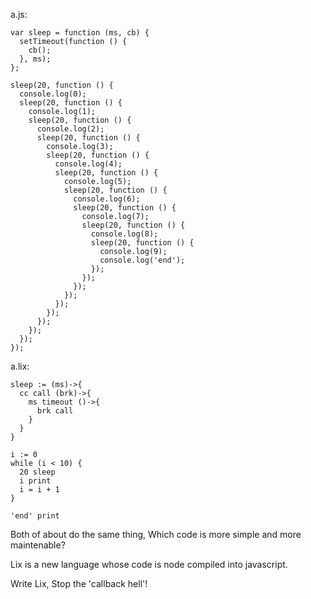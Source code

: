 a.js:

    var sleep = function (ms, cb) {
      setTimeout(function () {
        cb();
      }, ms);
    };

    sleep(20, function () {
      console.log(0);
      sleep(20, function () {
        console.log(1);
        sleep(20, function () {
          console.log(2);
          sleep(20, function () {
            console.log(3);
            sleep(20, function () {
              console.log(4);
              sleep(20, function () {
                console.log(5);
                sleep(20, function () {
                  console.log(6);
                  sleep(20, function () {
                    console.log(7);
                    sleep(20, function () {
                      console.log(8);
                      sleep(20, function () {
                        console.log(9);
                        console.log('end');
                      });
                    });
                  });
                });
              });
            });
          });
        });
      });
    });


a.lix:

    sleep := (ms)->{
      cc call (brk)->{
        ms timeout ()->{
          brk call
        }
      }
    }

    i := 0
    while (i < 10) {
      20 sleep
      i print
      i = i + 1
    }

    'end' print


Both of about do the same thing, Which code is more simple and more maintenable?

Lix is a new language whose code is node compiled into javascript. 

Write Lix, Stop the 'callback hell'!

